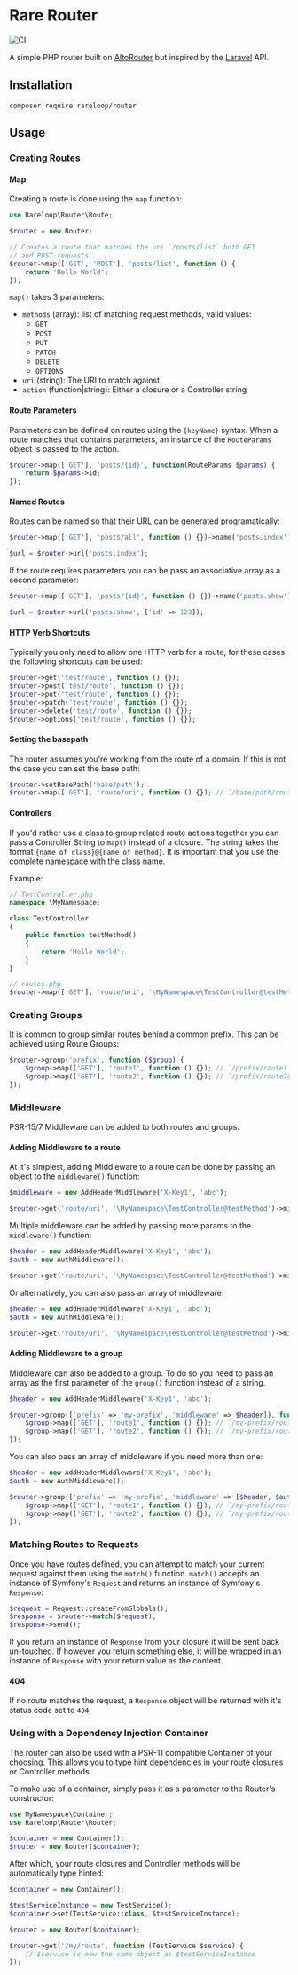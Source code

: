 # Rare Router
![CI](https://travis-ci.org/Rareloop/router.svg?branch=master)

A simple PHP router built on [AltoRouter](https://github.com/dannyvankooten/AltoRouter) but inspired by the [Laravel](https://laravel.com/docs/5.4/routing) API.

## Installation

```
composer require rareloop/router
```

## Usage

### Creating Routes

#### Map

Creating a route is done using the `map` function:

```php
use Rareloop\Router\Route;

$router = new Router;

// Creates a route that matches the uri `/posts/list` both GET 
// and POST requests. 
$router->map(['GET', 'POST'], 'posts/list', function () {
    return 'Hello World';
});
```

`map()` takes 3 parameters:

- `methods` (array): list of matching request methods, valid values:
    + `GET`
    + `POST`
    + `PUT`
    + `PATCH`
    + `DELETE`
    + `OPTIONS`
- `uri` (string): The URI to match against
- `action`  (function|string): Either a closure or a Controller string

#### Route Parameters
Parameters can be defined on routes using the `{keyName}` syntax. When a route matches that contains parameters, an instance of the `RouteParams` object is passed to the action.

```php
$router->map(['GET'], 'posts/{id}', function(RouteParams $params) {
    return $params->id;
});
```

#### Named Routes
Routes can be named so that their URL can be generated programatically:

```php
$router->map(['GET'], 'posts/all', function () {})->name('posts.index');

$url = $router->url('posts.index');
```

If the route requires parameters you can be pass an associative array as a second parameter:

```php
$router->map(['GET'], 'posts/{id}', function () {})->name('posts.show');

$url = $router->url('posts.show', ['id' => 123]);
```

#### HTTP Verb Shortcuts
Typically you only need to allow one HTTP verb for a route, for these cases the following shortcuts can be used:

```php
$router->get('test/route', function () {});
$router->post('test/route', function () {});
$router->put('test/route', function () {});
$router->patch('test/route', function () {});
$router->delete('test/route', function () {});
$router->options('test/route', function () {});
```

#### Setting the basepath
The router assumes you're working from the route of a domain. If this is not the case you can set the base path:

```php
$router->setBasePath('base/path');
$router->map(['GET'], 'route/uri', function () {}); // `/base/path/route/uri`
```

#### Controllers
If you'd rather use a class to group related route actions together you can pass a Controller String to `map()` instead of a closure. The string takes the format `{name of class}@{name of method}`. It is important that you use the complete namespace with the class name.

Example:

```php
// TestController.php
namespace \MyNamespace;

class TestController
{
    public function testMethod()
    {
        return 'Hello World';
    }
}

// routes.php
$router->map(['GET'], 'route/uri', '\MyNamespace\TestController@testMethod');
```

### Creating Groups
It is common to group similar routes behind a common prefix. This can be achieved using Route Groups:

```php
$router->group('prefix', function ($group) {
    $group->map(['GET'], 'route1', function () {}); // `/prefix/route1`
    $group->map(['GET'], 'route2', function () {}); // `/prefix/route2§`
});
```

### Middleware
PSR-15/7 Middleware can be added to both routes and groups.

#### Adding Middleware to a route
At it's simplest, adding Middleware to a route can be done by passing an object to the `middleware()` function:

```php
$middleware = new AddHeaderMiddleware('X-Key1', 'abc');

$router->get('route/uri', '\MyNamespace\TestController@testMethod')->middleware($middleware);
```

Multiple middleware can be added by passing more params to the `middleware()` function:

```php
$header = new AddHeaderMiddleware('X-Key1', 'abc');
$auth = new AuthMiddleware();

$router->get('route/uri', '\MyNamespace\TestController@testMethod')->middleware($header, $auth);
```

Or alternatively, you can also pass an array of middleware:

```php
$header = new AddHeaderMiddleware('X-Key1', 'abc');
$auth = new AuthMiddleware();

$router->get('route/uri', '\MyNamespace\TestController@testMethod')->middleware([$header, $auth]);
```

#### Adding Middleware to a group
Middleware can also be added to a group. To do so you need to pass an array as the first parameter of the `group()` function instead of a string.

```php
$header = new AddHeaderMiddleware('X-Key1', 'abc');

$router->group(['prefix' => 'my-prefix', 'middleware' => $header]), function ($group) {
    $group->map(['GET'], 'route1', function () {}); // `/my-prefix/route1`
    $group->map(['GET'], 'route2', function () {}); // `/my-prefix/route2§`
});
```

You can also pass an array of middleware if you need more than one:

```php
$header = new AddHeaderMiddleware('X-Key1', 'abc');
$auth = new AuthMiddleware();

$router->group(['prefix' => 'my-prefix', 'middleware' => [$header, $auth]]), function ($group) {
    $group->map(['GET'], 'route1', function () {}); // `/my-prefix/route1`
    $group->map(['GET'], 'route2', function () {}); // `/my-prefix/route2§`
});
```

### Matching Routes to Requests
Once you have routes defined, you can attempt to match your current request against them using the `match()` function. `match()` accepts an instance of Symfony's `Request` and returns an instance of Symfony's `Response`:

```php
$request = Request::createFromGlobals();
$response = $router->match($request);
$response->send();
```

If you return an instance of `Response` from your closure it will be sent back un-touched. If however you return something else, it will be wrapped in an instance of `Response` with your return value as the content.

#### 404
If no route matches the request, a `Response` object will be returned with it's status code set to `404`;

### Using with a Dependency Injection Container
The router can also be used with a PSR-11 compatible Container of your choosing. This allows you to type hint dependencies in your route closures or Controller methods.

To make use of a container, simply pass it as a parameter to the Router's constructor:

```php
use MyNamespace\Container;
use Rareloop\Router\Router;

$container = new Container();
$router = new Router($container);
```

After which, your route closures and Controller methods will be automatically type hinted:

```php
$container = new Container();

$testServiceInstance = new TestService();
$container->set(TestService::class, $testServiceInstance);

$router = new Router($container);

$router->get('/my/route', function (TestService $service) {
    // $service is now the same object as $testServiceInstance
});
```
